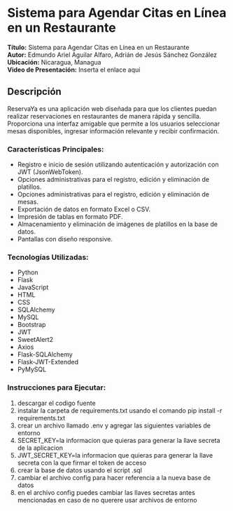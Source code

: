 # Sistema para Agendar Citas en Línea en un Restaurante
**Título:** Sistema para Agendar Citas en Línea en un Restaurante  
**Autor:** Edmundo Ariel Aguilar Alfaro, Adrián de Jesús Sánchez González  
**Ubicación:** Nicaragua, Managua  
**Video de Presentación:** Inserta el enlace aquí

## Descripción
ReservaYa es una aplicación web diseñada para que los clientes puedan realizar reservaciones en restaurantes de manera rápida y sencilla. Proporciona una interfaz amigable que permite a los usuarios seleccionar mesas disponibles, ingresar información relevante y recibir confirmación.

### Características Principales:
- Registro e inicio de sesión utilizando autenticación y autorización con JWT (JsonWebToken).
- Opciones administrativas para el registro, edición y eliminación de platillos.
- Opciones administrativas para el registro, edición y eliminación de mesas.
- Exportación de datos en formato Excel o CSV.
- Impresión de tablas en formato PDF.
- Almacenamiento y eliminación de imágenes de platillos en la base de datos.
- Pantallas con diseño responsive.

### Tecnologías Utilizadas:
- Python
- Flask
- JavaScript
- HTML
- CSS
- SQLAlchemy
- MySQL
- Bootstrap
- JWT
- SweetAlert2
- Axios
- Flask-SQLAlchemy
- Flask-JWT-Extended
- PyMySQL

### Instrucciones para Ejecutar:
1. descargar el codigo fuente
2. instalar la carpeta de requirements.txt usando el comando pip install -r requirements.txt
3. crear un archivo llamado .env y agregar las siguientes variables de entorno
4. SECRET_KEY=la informacion que quieras para generar la llave secreta de la aplicacion
5. JWT_SECRET_KEY=la informacion que quieras para generar la llave secreta con la que firmar el token de acceso
6. crear la base de datos usando el script .sql 
7. cambiar el archivo config para hacer referencia a la nueva base de datos
8. en el archivo config puedes cambiar las llaves secretas antes mencionadas en caso de no querere usar archivos de entorno